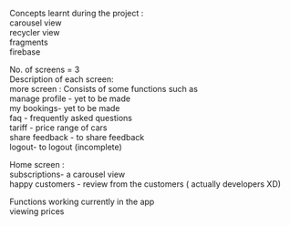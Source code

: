 Concepts learnt during the project : </br>
carousel view </br>
recycler view </br>
fragments </br>
firebase  </br>



No. of screens = 3  </br>
Description of each screen: </br>
more screen : Consists of some functions such as  </br> 
manage profile - yet to be made </br>
my bookings- yet to be made </br>
faq - frequently asked questions  </br>
tariff - price range of cars </br>
share feedback - to share feedback </br>
logout- to logout (incomplete)</br>

Home screen : </br>
subscriptions- a carousel view </br>
happy customers - review from the customers ( actually developers XD)</br>






Functions working currently in the app</br>
viewing prices</br>
